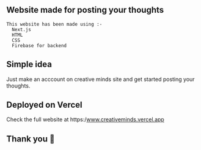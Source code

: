 
## Website made for posting your thoughts

```
This website has been made using :-
  Next.js
  HTML
  CSS
  Firebase for backend
```

## Simple idea

Just make an acccount on creative minds site and get started posting your thoughts.

## Deployed on Vercel

Check the full website at https:/www.creativeminds.vercel.app

## Thank you 🙌
